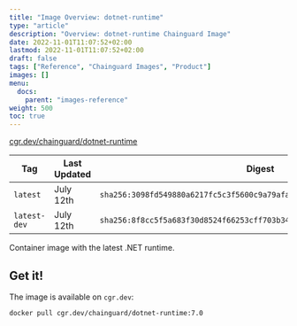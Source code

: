 ```yaml
---
title: "Image Overview: dotnet-runtime"
type: "article"
description: "Overview: dotnet-runtime Chainguard Image"
date: 2022-11-01T11:07:52+02:00
lastmod: 2022-11-01T11:07:52+02:00
draft: false
tags: ["Reference", "Chainguard Images", "Product"]
images: []
menu:
  docs:
    parent: "images-reference"
weight: 500
toc: true
---
```


[cgr.dev/chainguard/dotnet-runtime](https://github.com/chainguard-images/images/tree/main/images/dotnet-runtime)

| Tag          | Last Updated | Digest                                                                    |
|--------------|--------------|---------------------------------------------------------------------------|
| `latest`     | July 12th    | `sha256:3098fd549880a6217fc5c3f5600c9a79afa1d9e2ef71c16cf2447d6e33333681` |
| `latest-dev` | July 12th    | `sha256:8f8cc5f5a683f30d8524f66253cff703b34a9e380cfac61873373bab0fad3434` |



Container image with the latest .NET runtime.

## Get it!

The image is available on `cgr.dev`:

    docker pull cgr.dev/chainguard/dotnet-runtime:7.0
